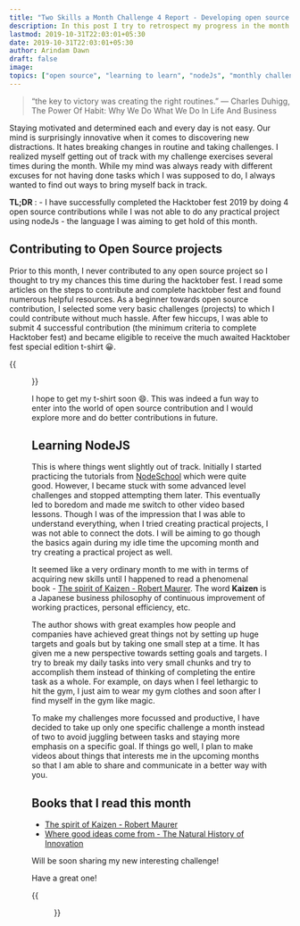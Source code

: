 ```yaml
---
title: "Two Skills a Month Challenge 4 Report - Developing open source contribution habit and learning the basics of NodeJS"
description: In this post I try to retrospect my progress in the month of October with respect to the challenge.
lastmod: 2019-10-31T22:03:01+05:30
date: 2019-10-31T22:03:01+05:30
author: Arindam Dawn
draft: false
image:
topics: ["open source", "learning to learn", "nodeJs", "monthly challenge"]
---
```


> “the key to victory was creating the right routines.”
> ― Charles Duhigg, The Power Of Habit: Why We Do What We Do In Life And Business

Staying motivated and determined each and every day is not easy. Our mind is surprisingly innovative when it comes to discovering new distractions. It hates breaking changes in routine and taking challenges. I realized myself getting out of track with my challenge exercises several times during the month. While my mind was always ready with different excuses for not having done tasks which I was supposed to do, I always wanted to find out ways to bring myself back in track.

**TL;DR** : - I have successfully completed the Hacktober fest 2019 by doing 4 open source contributions while I was not able to do any practical project using nodeJs - the language I was aiming to get hold of this month.

## Contributing to Open Source projects

Prior to this month, I never contributed to any open source project so I thought to try my chances this time during the hacktober fest. I read some articles on the steps to contribute and complete hacktober fest and found numerous helpful resources. As a beginner towards open source contribution, I selected some very basic challenges (projects) to which I could contribute without much hassle. After few hiccups, I was able to submit 4 successful contribution (the minimum criteria to complete Hacktober fest) and became eligible to receive the much awaited Hacktober fest special edition t-shirt 😀.

{{<figure src= "https://lh3.googleusercontent.com/p3__XnG_MARyy2Dj_4UedugX7kF7u7A0LUJvqR3-WjZLSNa4iS41D54vhHcdKeHtFscaTcojq2cirJ77Ptj-vZxq4sECA2zNMI1BeFVC214HPI-lM8ydpglPNNjQtwmglJUWshQDnNc=w2400" caption= "My hacktober fest profile" class="tc">}}

I hope to get my t-shirt soon 😄. This was indeed a fun way to enter into the world of open source contribution and I would explore more and do better contributions in future.

## Learning NodeJS

This is where things went slightly out of track. Initially I started practicing the tutorials from [NodeSchool](https://nodeschool.io) which were quite good. However, I became stuck with some advanced level challenges and stopped attempting them later. This eventually led to boredom and made me switch to other video based lessons. Though I was of the impression that I was able to understand everything, when I tried creating practical projects, I was not able to connect the dots. I will be aiming to go though the basics again during my idle time the upcoming month and try creating a practical project as well.

It seemed like a very ordinary month to me with in terms of acquiring new skills until I happened to read a phenomenal book - [The spirit of Kaizen - Robert Maurer](https://amzn.to/2Ns2kyt). The word **Kaizen** is a Japanese business philosophy of continuous improvement of working practices, personal efficiency, etc.

The author shows with great examples how people and companies have achieved great things not by setting up huge targets and goals but by taking one small step at a time. It has given me a new perspective towards setting goals and targets. I try to break my daily tasks into very small chunks and try to accomplish them instead of thinking of completing the entire task as a whole. For example, on days when I feel lethargic to hit the gym, I just aim to wear my gym clothes and soon after I find myself in the gym like magic.

To make my challenges more focussed and productive, I have decided to take up only one specific challenge a month instead of two to avoid juggling between tasks and staying more emphasis on a specific goal. If things go well, I plan to make videos about things that interests me in the upcoming months so that I am able to share and communicate in a better way with you.

## Books that I read this month

- [The spirit of Kaizen - Robert Maurer](https://amzn.to/2Ns2kyt)
- [Where good ideas come from - The Natural History of Innovation](https://amzn.to/2ptOmnR)

Will be soon sharing my new interesting challenge!

Have a great one!

{{<figure src= "https://media.giphy.com/media/3oKGzCvdJbyWsc5Nni/giphy.gif" caption= "Get set go!" class="tc">}}
